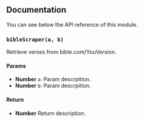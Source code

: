 ## Documentation

You can see below the API reference of this module.

### `bibleScraper(a, b)`
Retrieve verses from bible.com/YouVersion.

#### Params

- **Number** `a`: Param descrpition.
- **Number** `b`: Param descrpition.

#### Return
- **Number** Return description.

